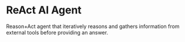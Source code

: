 # ReAct AI Agent
Reason+Act agent that iteratively reasons and gathers information from external tools before providing an answer.
